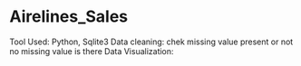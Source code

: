 # Airelines_Sales
Tool Used: Python, Sqlite3
Data cleaning: chek missing value present or not no missing value is there
Data Visualization:


